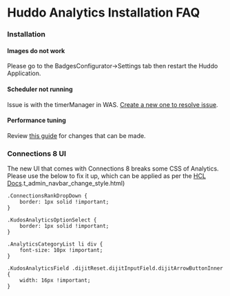 # Huddo Analytics Installation FAQ

### Installation

#### Images do not work
Please go to the BadgesConfigurator->Settings tab then restart the Huddo Application.

#### Scheduler not running
Issue is with the timerManager in WAS. [Create a new one to resolve issue](https://www.ibm.com/support/knowledgecenter/en/SSEQTP_9.0.0/com.ibm.websphere.base.doc/asyncbns/tasks/tasb_timemanager.html).

#### Performance tuning
Review [this guide](/assets/analytics/Huddo%20Analytics%20Tuning.pdf) for changes that can be made.

### Connections 8 UI
The new UI that comes with Connections 8 breaks some CSS of Analytics. Please use the below to fix it up, which can be applied as per the [HCL Docs](https://opensource.hcltechsw.com/connections-doc/v8-cr1/admin/customize/).t_admin_navbar_change_style.html)

    .ConnectionsRankDropDown {
        border: 1px solid !important;
    }

    .KudosAnalyticsOptionSelect {
        border: 1px solid !important;
    }

    .AnalyticsCategoryList li div {
        font-size: 10px !important;
    }

    .KudosAnalyticsField .dijitReset.dijitInputField.dijitArrowButtonInner {
        width: 16px !important;
    }